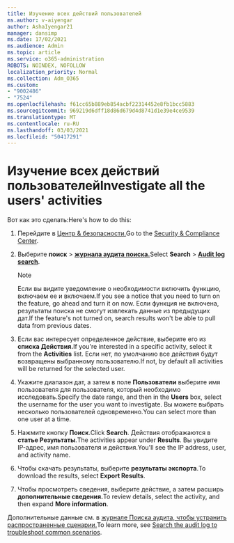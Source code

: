 ```yaml
---
title: Изучение всех действий пользователей
ms.author: v-aiyengar
author: AshaIyengar21
manager: dansimp
ms.date: 17/02/2021
ms.audience: Admin
ms.topic: article
ms.service: o365-administration
ROBOTS: NOINDEX, NOFOLLOW
localization_priority: Normal
ms.collection: Adm_O365
ms.custom:
- "9002486"
- "7524"
ms.openlocfilehash: f61cc65b889eb854acbf22314452e8fb1bcc5883
ms.sourcegitcommit: 969219d6dff18d86d679d4d8741d1e39e4ce9539
ms.translationtype: MT
ms.contentlocale: ru-RU
ms.lasthandoff: 03/03/2021
ms.locfileid: "50417291"
---
```

# <a name="investigate-all-the-users-activities"></a><span data-ttu-id="29d25-102">Изучение всех действий пользователей</span><span class="sxs-lookup"><span data-stu-id="29d25-102">Investigate all the users' activities</span></span>

<span data-ttu-id="29d25-103">Вот как это сделать:</span><span class="sxs-lookup"><span data-stu-id="29d25-103">Here's how to do this:</span></span>

1. <span data-ttu-id="29d25-104">Перейдите в [Центр & безопасности.](https://go.microsoft.com/fwlink/p/?linkid=2077143)</span><span class="sxs-lookup"><span data-stu-id="29d25-104">Go to the [Security & Compliance Center](https://go.microsoft.com/fwlink/p/?linkid=2077143).</span></span>
1. <span data-ttu-id="29d25-105">Выберите **поиск**  >  **[журнала аудита поиска.](https://go.microsoft.com/fwlink/?linkid=2103759)**</span><span class="sxs-lookup"><span data-stu-id="29d25-105">Select **Search** > **[Audit log search](https://go.microsoft.com/fwlink/?linkid=2103759)**.</span></span>
    > [!NOTE]
    > <span data-ttu-id="29d25-106">Если вы видите уведомление о необходимости включить функцию, включаем ее и включаем.</span><span class="sxs-lookup"><span data-stu-id="29d25-106">If you see a notice that you need to turn on the feature, go ahead and turn it on now.</span></span> <span data-ttu-id="29d25-107">Если функция не включена, результаты поиска не смогут извлекать данные из предыдущих дат.</span><span class="sxs-lookup"><span data-stu-id="29d25-107">If the feature's not turned on, search results won't be able to pull data from previous dates.</span></span>

1. <span data-ttu-id="29d25-108">Если вас интересует определенное действие, выберите его из **списка Действия.**</span><span class="sxs-lookup"><span data-stu-id="29d25-108">If you're interested in a specific activity, select it from the **Activities** list.</span></span> <span data-ttu-id="29d25-109">Если нет, по умолчанию все действия будут возвращены выбранному пользователю.</span><span class="sxs-lookup"><span data-stu-id="29d25-109">If not, by default all activities will be returned for the selected user.</span></span>
1. <span data-ttu-id="29d25-110">Укажите диапазон дат, а затем в поле **Пользователи** выберите имя пользователя для пользователя, который необходимо исследовать.</span><span class="sxs-lookup"><span data-stu-id="29d25-110">Specify the date range, and then in the **Users** box, select the username for the user you want to investigate.</span></span> <span data-ttu-id="29d25-111">Вы можете выбрать несколько пользователей одновременно.</span><span class="sxs-lookup"><span data-stu-id="29d25-111">You can select more than one user at a time.</span></span>
1. <span data-ttu-id="29d25-112">Нажмите кнопку **Поиск**.</span><span class="sxs-lookup"><span data-stu-id="29d25-112">Click **Search**.</span></span> <span data-ttu-id="29d25-113">Действия отображаются в **статье Результаты**.</span><span class="sxs-lookup"><span data-stu-id="29d25-113">The activities appear under **Results**.</span></span> <span data-ttu-id="29d25-114">Вы увидите IP-адрес, имя пользователя и действия.</span><span class="sxs-lookup"><span data-stu-id="29d25-114">You'll see the IP address, user, and activity name.</span></span>
1. <span data-ttu-id="29d25-115">Чтобы скачать результаты, выберите **результаты экспорта**.</span><span class="sxs-lookup"><span data-stu-id="29d25-115">To download the results, select **Export Results**.</span></span>
1. <span data-ttu-id="29d25-116">Чтобы просмотреть сведения, выберите действие, а затем расширь **дополнительные сведения.**</span><span class="sxs-lookup"><span data-stu-id="29d25-116">To review details, select the activity, and then expand **More information**.</span></span>

<span data-ttu-id="29d25-117">Дополнительные данные см. в [журнале Поиска аудита, чтобы устранить распространенные сценарии.](https://go.microsoft.com/fwlink/?linkid=2103944)</span><span class="sxs-lookup"><span data-stu-id="29d25-117">To learn more, see [Search the audit log to troubleshoot common scenarios](https://go.microsoft.com/fwlink/?linkid=2103944).</span></span>